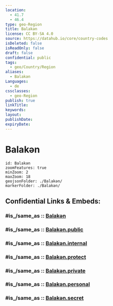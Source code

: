 ```yaml
---
location:
  - 41.7
  - 46.4
type: geo-Region
title: Balakən
license: CC BY-SA 4.0
source: https://datahub.io/core/country-codes
isDeleted: false
isReadOnly: false
draft: false
confidential: public
tags:
  - geo/Country/Region
aliases:
  - Balakən
Languages:
  - de
cssclasses:
  - geo-Region
publish: true
linkTitle:
keywords:
layout:
publishDate:
expiryDate:
---
```


# Balakən

```leaflet
id: Balakən
zoomFeatures: true 
minZoom: 2 
maxZoom: 18
geojsonFolder: ./Balakən/
markerFolder: ./Balakən/
```


## Confidential Links & Embeds: 

### #is_/same_as :: [Balakən](/_Standards/Earth/Continent/Asia/Asia~North~West/Azerbaijan/Regions~Azerbaijan/Shaki-Zaqatala/counties~Shaki-Zaqatala/Balakən.md) 

### #is_/same_as :: [Balakən.public](/_public/Earth/Continent/Asia/Asia~North~West/Azerbaijan/Regions~Azerbaijan/Shaki-Zaqatala/counties~Shaki-Zaqatala/Balakən.public.md) 

### #is_/same_as :: [Balakən.internal](/_internal/Earth/Continent/Asia/Asia~North~West/Azerbaijan/Regions~Azerbaijan/Shaki-Zaqatala/counties~Shaki-Zaqatala/Balakən.internal.md) 

### #is_/same_as :: [Balakən.protect](/_protect/Earth/Continent/Asia/Asia~North~West/Azerbaijan/Regions~Azerbaijan/Shaki-Zaqatala/counties~Shaki-Zaqatala/Balakən.protect.md) 

### #is_/same_as :: [Balakən.private](/_private/Earth/Continent/Asia/Asia~North~West/Azerbaijan/Regions~Azerbaijan/Shaki-Zaqatala/counties~Shaki-Zaqatala/Balakən.private.md) 

### #is_/same_as :: [Balakən.personal](/_personal/Earth/Continent/Asia/Asia~North~West/Azerbaijan/Regions~Azerbaijan/Shaki-Zaqatala/counties~Shaki-Zaqatala/Balakən.personal.md) 

### #is_/same_as :: [Balakən.secret](/_secret/Earth/Continent/Asia/Asia~North~West/Azerbaijan/Regions~Azerbaijan/Shaki-Zaqatala/counties~Shaki-Zaqatala/Balakən.secret.md)

